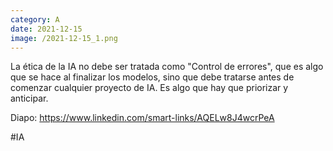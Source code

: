 ```yaml
--- 
category: A 
date: 2021-12-15 
image: /2021-12-15_1.png 
--- 
```


La ética de la IA no debe ser tratada como "Control de errores", que es algo que se hace al finalizar los modelos, sino que debe tratarse antes de comenzar cualquier proyecto de IA. Es algo que hay que priorizar y anticipar. 

Diapo: https://www.linkedin.com/smart-links/AQELw8J4wcrPeA

#IA